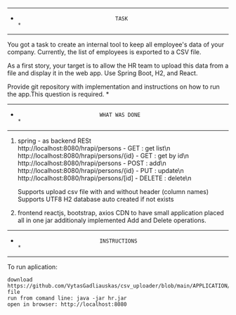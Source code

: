 *******************************************************************************
*                                    TASK                                     *
* *****************************************************************************
You got a task to create an internal tool to keep all employee's data of your company. Currently, the list of employees is exported to a CSV file.

As a first story, your target is to allow the HR team to upload this data from a file and display it in the web app.
Use Spring Boot, H2, and React.

Provide git repository with implementation and instructions on how to run the app.This question is required. *

*******************************************************************************
*                               WHAT WAS DONE                                 *
* *****************************************************************************
1. spring - as backend RESt  
   http://localhost:8080/hrapi/persons      - GET  : get list\n
   http://localhost:8080/hrapi/persons/{id} - GET : get by id\n 
   http://localhost:8080/hrapi/persons      - POST : add\n 
   http://localhost:8080/hrapi/persons/{id} - PUT : update\n
   http://localhost:8080/hrapi/persons/[id] - DELETE : delete\n

   Supports upload csv file with and without header (column names)
   Supports UTF8 
   H2 database auto created if not exists

2. frontend reactjs, bootstrap, axios CDN to have small application placed all in one jar
   additionaly implemented Add and Delete operations.

*******************************************************************************
*                               INSTRUCTIONS                                  *
* *****************************************************************************
To run aplication:
   
    download https://github.com/VytasGadliauskas/csv_uploader/blob/main/APPLICATION/hr.jar file
    run from comand line: java -jar hr.jar
    open in browser: http://localhost:8080 


